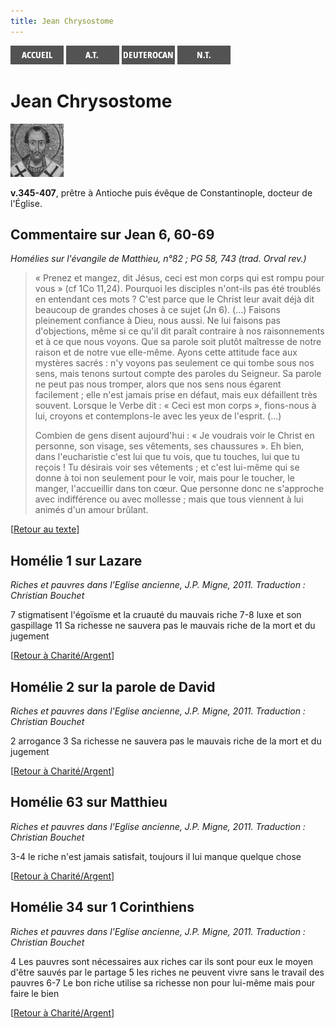 ```yaml
---
title: Jean Chrysostome
---
```

[<img src="/images/accueil.png">](/)
[<img src="/images/ancientestament.png">](/pages/ancientestament.html)
[<img src="/images/deuterocanoniques.png">](/pages/deuterocanoniques.html)
[<img src="/images/nouveautestament.png">](/pages/nouveautestament.html)

# Jean Chrysostome

[<img src="/images/jeanchrysostome.png">](https://fr.wikipedia.org/wiki/Jean_Chrysostome)

**v.345-407**, prêtre à Antioche puis évêque de Constantinople, docteur de l'Église.


## Commentaire sur Jean 6, 60-69 <a name="jean-6-60-69"></a>
*Homélies sur l'évangile de Matthieu, n°82 ; PG 58, 743 (trad. Orval rev.)*

>« Prenez et mangez, dit Jésus, ceci est mon corps qui est rompu pour vous » (cf 1Co 11,24). Pourquoi les disciples n'ont-ils pas été troublés en entendant ces mots ? C'est parce que le Christ leur avait déjà dit beaucoup de grandes choses à ce sujet (Jn 6). (...) Faisons pleinement confiance à Dieu, nous aussi. Ne lui faisons pas d'objections, même si ce qu'il dit paraît contraire à nos raisonnements et à ce que nous voyons. Que sa parole soit plutôt maîtresse de notre raison et de notre vue elle-même. Ayons cette attitude face aux mystères sacrés : n'y voyons pas seulement ce qui tombe sous nos sens, mais tenons surtout compte des paroles du Seigneur. Sa parole ne peut pas nous tromper, alors que nos sens nous égarent facilement ; elle n'est jamais prise en défaut, mais eux défaillent très souvent. Lorsque le Verbe dit : « Ceci est mon corps », fions-nous à lui, croyons et contemplons-le avec les yeux de l'esprit. (...)
>
>Combien de gens disent aujourd'hui : « Je voudrais voir le Christ en personne, son visage, ses vêtements, ses chaussures ». Eh bien, dans l'eucharistie c'est lui que tu vois, que tu touches, lui que tu reçois ! Tu désirais voir ses vêtements ; et c'est lui-même qui se donne à toi non seulement pour le voir, mais pour le toucher, le manger, l'accueillir dans ton cœur. Que personne donc ne s'approche avec indifférence ou avec mollesse ; mais que tous viennent à lui animés d'un amour brûlant.

[[Retour au texte](/pages/nouveautestament.html#jean-6-60-69)]


## Homélie 1 sur Lazare <a name="homelie-1"></a>
*Riches et pauvres dans l'Eglise ancienne, J.P. Migne, 2011. Traduction : Christian Bouchet*

7 stigmatisent l'égoïsme et la cruauté du mauvais riche 
7-8 luxe et son gaspillage
11 Sa richesse ne sauvera pas le mauvais riche de la mort et du jugement

[[Retour à Charité/Argent](/pages/charite.html#argent)]




## Homélie 2 sur la parole de David <a name="homelie-2"></a>
*Riches et pauvres dans l'Eglise ancienne, J.P. Migne, 2011. Traduction : Christian Bouchet*

2 arrogance
3 Sa richesse ne sauvera pas le mauvais riche de la mort et du jugement

[[Retour à Charité/Argent](/pages/charite.html#argent)]




## Homélie 63 sur Matthieu <a name="homelie-63"></a>
*Riches et pauvres dans l'Eglise ancienne, J.P. Migne, 2011. Traduction : Christian Bouchet*

3-4 le riche n'est jamais satisfait, toujours il lui manque quelque chose


[[Retour à Charité/Argent](/pages/charite.html#argent)]



## Homélie 34 sur 1 Corinthiens <a name="homelie-34"></a>
*Riches et pauvres dans l'Eglise ancienne, J.P. Migne, 2011. Traduction : Christian Bouchet*

4 Les pauvres sont nécessaires aux riches car ils sont pour eux le moyen d'être sauvés par le partage
5 les riches ne peuvent vivre sans le travail des pauvres
6-7 Le bon riche utilise sa richesse non pour lui-même mais pour faire le bien 

[[Retour à Charité/Argent](/pages/charite.html#argent)]

